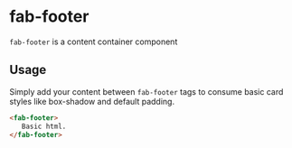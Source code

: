 # fab-footer

`fab-footer` is a content container component


## Usage

Simply add your content between `fab-footer` tags to consume basic card styles like box-shadow and default padding.

```html
<fab-footer>
   Basic html.
</fab-footer>
```

